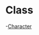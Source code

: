 # Class

-[Character](https://github.com/JangHyoGwang/TIL/blob/main/Java/Character%20%ED%81%B4%EB%9E%98%EC%8A%A4.md)

